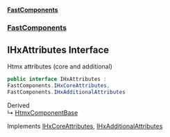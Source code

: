 #### [FastComponents](FastComponents.md 'FastComponents')
### [FastComponents](FastComponents.md 'FastComponents')

## IHxAttributes Interface

Htmx attributes (core and additional)

```csharp
public interface IHxAttributes :
FastComponents.IHxCoreAttributes,
FastComponents.IHxAdditionalAttributes
```

Derived  
&#8627; [HtmxComponentBase](FastComponents.HtmxComponentBase.md 'FastComponents.HtmxComponentBase')

Implements [IHxCoreAttributes](FastComponents.IHxCoreAttributes.md 'FastComponents.IHxCoreAttributes'), [IHxAdditionalAttributes](FastComponents.IHxAdditionalAttributes.md 'FastComponents.IHxAdditionalAttributes')